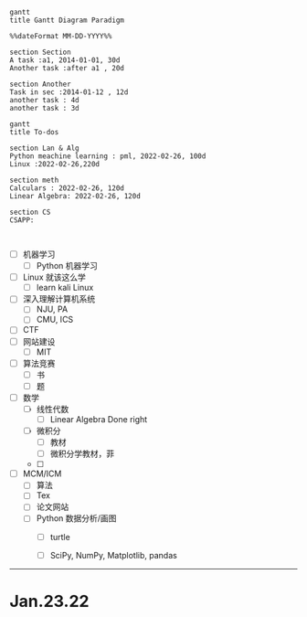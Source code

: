 
``` mermaid
gantt
title Gantt Diagram Paradigm

%%dateFormat MM-DD-YYYY%%

section Section
A task :a1, 2014-01-01, 30d 
Another task :after a1 , 20d

section Another
Task in sec :2014-01-12 , 12d
another task : 4d
another task : 3d
```

```mermaid
gantt
title To-dos

section Lan & Alg
Python meachine learning : pml, 2022-02-26, 100d
Linux :2022-02-26,220d

section meth
Calculars : 2022-02-26, 120d
Linear Algebra: 2022-02-26, 120d

section CS
CSAPP: 



```


- [ ] 机器学习
	- [ ] Python 机器学习
- [ ] Linux 就该这么学
	- [ ]  learn kali Linux
- [ ] 深入理解计算机系统
	- [ ] NJU, PA
	- [ ] CMU, ICS
- [ ] CTF
- [ ] 网站建设
	- [ ] MIT 
- [ ] 算法竞赛
	- [ ] 书
	- [ ] 题
- [ ] 数学
	- [ ] 线性代数
		- [ ] Linear Algebra Done right
	- [ ] 微积分
		- [ ] 教材
		- [ ] 微积分学教材，菲
	- [ ] 


- [ ] MCM/ICM
	- [ ] 算法
	- [ ] Tex
	- [ ] 论文网站
	- [ ] Python 数据分析/画图 
		- [ ] turtle
		- [ ] SciPy, NumPy, Matplotlib, pandas 


---

# Jan.23.22
